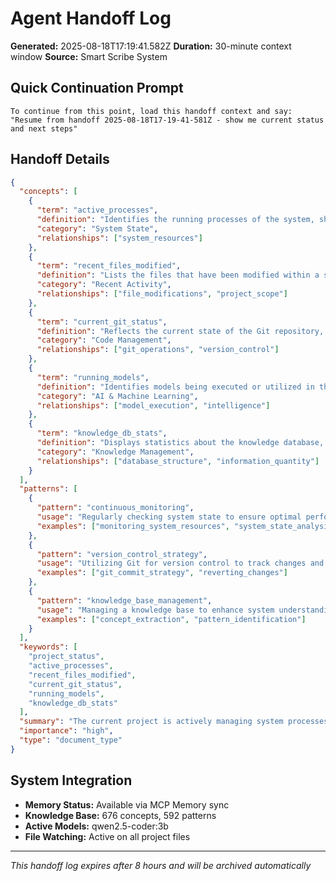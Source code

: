 # Agent Handoff Log

**Generated:** 2025-08-18T17:19:41.582Z
**Duration:** 30-minute context window
**Source:** Smart Scribe System

## Quick Continuation Prompt

```
To continue from this point, load this handoff context and say:
"Resume from handoff 2025-08-18T17-19-41-581Z - show me current status and next steps"
```

## Handoff Details

```json
{
  "concepts": [
    {
      "term": "active_processes",
      "definition": "Identifies the running processes of the system, showing their identifiers and CPU usage.",
      "category": "System State",
      "relationships": ["system_resources"]
    },
    {
      "term": "recent_files_modified",
      "definition": "Lists the files that have been modified within a specific timeframe, providing context for recent activity.",
      "category": "Recent Activity",
      "relationships": ["file_modifications", "project_scope"]
    },
    {
      "term": "current_git_status",
      "definition": "Reflects the current state of the Git repository, showing modified files and pending operations.",
      "category": "Code Management",
      "relationships": ["git_operations", "version_control"]
    },
    {
      "term": "running_models",
      "definition": "Identifies models being executed or utilized in the system, providing insight into cognitive processes.",
      "category": "AI & Machine Learning",
      "relationships": ["model_execution", "intelligence"]
    },
    {
      "term": "knowledge_db_stats",
      "definition": "Displays statistics about the knowledge database, showing the number of concepts and patterns.",
      "category": "Knowledge Management",
      "relationships": ["database_structure", "information_quantity"]
    }
  ],
  "patterns": [
    {
      "pattern": "continuous_monitoring",
      "usage": "Regularly checking system state to ensure optimal performance and resource utilization.",
      "examples": ["monitoring_system_resources", "system_state_analysis"]
    },
    {
      "pattern": "version_control_strategy",
      "usage": "Utilizing Git for version control to track changes and manage project dependencies.",
      "examples": ["git_commit_strategy", "reverting_changes"]
    },
    {
      "pattern": "knowledge_base_management",
      "usage": "Managing a knowledge base to enhance system understanding and maintain coherence across documents.",
      "examples": ["concept_extraction", "pattern_identification"]
    }
  ],
  "keywords": [
    "project_status",
    "active_processes",
    "recent_files_modified",
    "current_git_status",
    "running_models",
    "knowledge_db_stats"
  ],
  "summary": "The current project is actively managing system processes, Git commits, and AI models. Recent changes include updates to documentation and the integration of a new tracking tool. Observations suggest an interest in continuous monitoring and version control strategies. The knowledge base has been updated with new concepts and patterns.",
  "importance": "high",
  "type": "document_type"
}
```

## System Integration

- **Memory Status:** Available via MCP Memory sync
- **Knowledge Base:** 676 concepts, 592 patterns
- **Active Models:** qwen2.5-coder:3b
- **File Watching:** Active on all project files

---
*This handoff log expires after 8 hours and will be archived automatically*
